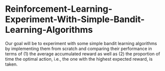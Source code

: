 # Reinforcement-Learning-Experiment-With-Simple-Bandit-Learning-Algorithms
Our goal will be to experiment with some simple bandit learning algorithms by implementing them from scratch and comparing their performance in terms of (1) the average accumulated reward as well as (2) the proportion of time the optimal action, i.e., the one with the highest expected reward, is taken.
